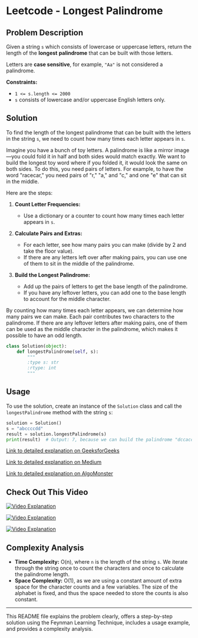 # Leetcode - Longest Palindrome

## Problem Description

Given a string `s` which consists of lowercase or uppercase letters, return the length of the **longest** **palindrome** that can be built with those letters.

Letters are **case sensitive**, for example, `"Aa"` is not considered a palindrome.

**Constraints:**
- `1 <= s.length <= 2000`
- `s` consists of lowercase and/or uppercase English letters only.

## Solution

To find the length of the longest palindrome that can be built with the letters in the string `s`, we need to count how many times each letter appears in `s`. 


Imagine you have a bunch of toy letters. A palindrome is like a mirror image—you could fold it in half and both sides would match exactly. We want to build the longest toy word where if you folded it, it would look the same on both sides. To do this, you need pairs of letters. For example, to have the word "racecar," you need pairs of "r," "a," and "c," and one "e" that can sit in the middle.


Here are the steps:

1. **Count Letter Frequencies:**
   - Use a dictionary or a counter to count how many times each letter appears in `s`.

2. **Calculate Pairs and Extras:**
   - For each letter, see how many pairs you can make (divide by 2 and take the floor value).
   - If there are any letters left over after making pairs, you can use one of them to sit in the middle of the palindrome.

3. **Build the Longest Palindrome:**
   - Add up the pairs of letters to get the base length of the palindrome.
   - If you have any leftover letters, you can add one to the base length to account for the middle character.

By counting how many times each letter appears, we can determine how many pairs we can make. Each pair contributes two characters to the palindrome. If there are any leftover letters after making pairs, one of them can be used as the middle character in the palindrome, which makes it possible to have an odd length.


```python
class Solution(object):
    def longestPalindrome(self, s):
        """
        :type s: str
        :rtype: int
        """
```

## Usage

To use the solution, create an instance of the `Solution` class and call the `longestPalindrome` method with the string `s`:

```python
solution = Solution()
s = "abccccdd"
result = solution.longestPalindrome(s)
print(result)  # Output: 7, because we can build the palindrome "dccaccd"
```

[Link to detailed explanation on GeeksforGeeks](https://www.geeksforgeeks.org/longest-palindromic-subsequence-dp-12/)


[Link to detailed explanation on Medium](https://medium.com/@ChrisBader/code-conquer-leetcode-5-longest-palindromic-substring-6ed45c257139)


[Link to detailed explanation on AlgoMonster](https://algo.monster/liteproblems/409)

## Check Out This Video

[![Video Explanation](https://img.youtube.com/vi/DSEng0xILV4/mqdefault.jpg)](https://youtu.be/DSEng0xILV4)


[![Video Explanation](https://img.youtube.com/vi/_g9jrLuAphs/mqdefault.jpg)](https://youtu.be/_g9jrLuAphs)


[![Video Explanation](https://img.youtube.com/vi/gjYSovOESAU/mqdefault.jpg)](https://youtu.be/gjYSovOESAU)


## Complexity Analysis

- **Time Complexity:** O(n), where `n` is the length of the string `s`. We iterate through the string once to count the characters and once to calculate the palindrome length.
- **Space Complexity:** O(1), as we are using a constant amount of extra space for the character counts and a few variables. The size of the alphabet is fixed, and thus the space needed to store the counts is also constant.

---

This README file explains the problem clearly, offers a step-by-step solution using the Feynman Learning Technique, includes a usage example, and provides a complexity analysis.